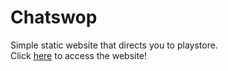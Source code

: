 <h1>Chatswop</h1>
Simple static website that directs you to playstore.
<br/>
Click <a href="https://www.chatswop.com">here</a> to access the website!
